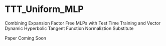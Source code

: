 # TTT_Uniform_MLP

Combining Expansion Factor Free MLPs with Test Time Training and Vector Dynamic Hyperbolic Tangent Function Normaliztion Substitute

Paper Coming Soon

